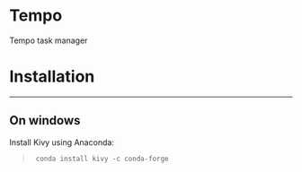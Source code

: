 # Tempo
Tempo task manager



# Installation
-------
## On windows
 Install Kivy using Anaconda:
>
>` conda install kivy -c conda-forge`
